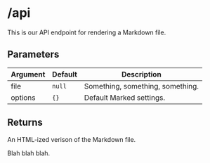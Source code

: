 # /api

This is our API endpoint for rendering a Markdown file.

## Parameters

| Argument | Default | Description |
|----------|---------|-------------|
| file     | `null`  | Something, something, something. |
| options  | `{}`    | Default Marked settings. |

## Returns

An HTML-ized verison of the Markdown file.

Blah blah blah.
